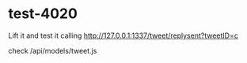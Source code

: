 # test-4020
Lift it and test it calling http://127.0.0.1:1337/tweet/replysent?tweetID=c

check /api/models/tweet.js
